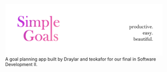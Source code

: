 ![](resources/banner.png)
A goal planning app built by Draylar and teokafor for our final in Software Development II.
